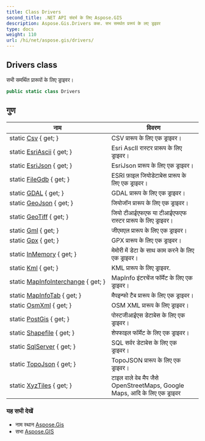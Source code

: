 ```yaml
---
title: Class Drivers
second_title: .NET API संदर्भ के लिए Aspose.GIS
description: Aspose.Gis.Drivers कक्ष. सभ समर्थत प्ररूपं के लए ड्रइवर
type: docs
weight: 110
url: /hi/net/aspose.gis/drivers/
---
```

## Drivers class

सभी समर्थित प्रारूपों के लिए ड्राइवर।

```csharp
public static class Drivers
```

## गुण

| नाम | विवरण |
| --- | --- |
| static [Csv](../../aspose.gis/drivers/csv/) { get; } | CSV प्रारूप के लिए एक ड्राइवर। |
| static [EsriAscii](../../aspose.gis/drivers/esriascii/) { get; } | Esri AscII रास्टर प्रारूप के लिए ड्राइवर। |
| static [EsriJson](../../aspose.gis/drivers/esrijson/) { get; } | EsriJson प्रारूप के लिए एक ड्राइवर। |
| static [FileGdb](../../aspose.gis/drivers/filegdb/) { get; } | ESRI फ़ाइल जियोडेटाबेस प्रारूप के लिए एक ड्राइवर। |
| static [GDAL](../../aspose.gis/drivers/gdal/) { get; } | GDAL प्रारूप के लिए एक ड्राइवर। |
| static [GeoJson](../../aspose.gis/drivers/geojson/) { get; } | जियोजॉन प्रारूप के लिए एक ड्राइवर। |
| static [GeoTiff](../../aspose.gis/drivers/geotiff/) { get; } | जियो टीआईएफएफ या टीआईएफएफ रास्टर प्रारूप के लिए ड्राइवर। |
| static [Gml](../../aspose.gis/drivers/gml/) { get; } | जीएमएल प्रारूप के लिए एक ड्राइवर। |
| static [Gpx](../../aspose.gis/drivers/gpx/) { get; } | GPX प्रारूप के लिए एक ड्राइवर। |
| static [InMemory](../../aspose.gis/drivers/inmemory/) { get; } | मेमोरी में डेटा के साथ काम करने के लिए एक ड्राइवर। |
| static [Kml](../../aspose.gis/drivers/kml/) { get; } | KML प्रारूप के लिए ड्राइवर. |
| static [MapInfoInterchange](../../aspose.gis/drivers/mapinfointerchange/) { get; } | MapInfo इंटरचेंज फॉर्मेट के लिए एक ड्राइवर। |
| static [MapInfoTab](../../aspose.gis/drivers/mapinfotab/) { get; } | मैपइन्फो टैब प्रारूप के लिए एक ड्राइवर। |
| static [OsmXml](../../aspose.gis/drivers/osmxml/) { get; } | OSM XML प्रारूप के लिए ड्राइवर। |
| static [PostGis](../../aspose.gis/drivers/postgis/) { get; } | पोस्टजीआईएस डेटाबेस के लिए एक ड्राइवर। |
| static [Shapefile](../../aspose.gis/drivers/shapefile/) { get; } | शेपफाइल फॉर्मेट के लिए एक ड्राइवर। |
| static [SqlServer](../../aspose.gis/drivers/sqlserver/) { get; } | SQL सर्वर डेटाबेस के लिए एक ड्राइवर। |
| static [TopoJson](../../aspose.gis/drivers/topojson/) { get; } | TopoJSON प्रारूप के लिए एक ड्राइवर। |
| static [XyzTiles](../../aspose.gis/drivers/xyztiles/) { get; } | टाइल वाले वेब मैप जैसे OpenStreetMaps, Google Maps, आदि के लिए एक ड्राइवर |

### यह सभी देखें

* नाम स्थान [Aspose.Gis](../../aspose.gis/)
* सभा [Aspose.GIS](../../)


